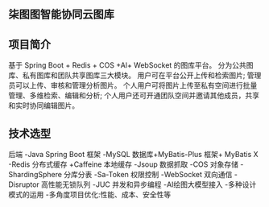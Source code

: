 ## 柒图图智能协同云图库
## 项目简介
基于 Spring Boot + Redis + COS +Al+ WebSocket 的图库平台。
分为公共图库、私有图库和团队共享图库三大模块。
用户可在平台公开上传和检索图片;
管理员可以上传、审核和管理分析图片。
个人用户可将图片上传至私有空间进行批量管理、多维检索、编辑和分析;
个人用户还可开通团队空间并邀请其他成员，共享和实时协同编辑图片。

## 技术选型
后端
-Java Spring Boot 框架
-MySQL 数据库+MyBatis-Plus 框架+ MyBatis X
-Redis 分布式缓存 +Caffeine 本地缓存
-Jsoup 数据抓取
-COS 对象存储
-ShardingSphere 分库分表
-Sa-Token 权限控制
-WebSocket 双向通信
-Disruptor 高性能无锁队列
-JUC 并发和异步编程
-AI绘图大模型接入
-多种设计模式的运用
-多角度项目优化:性能、成本、安全性等
